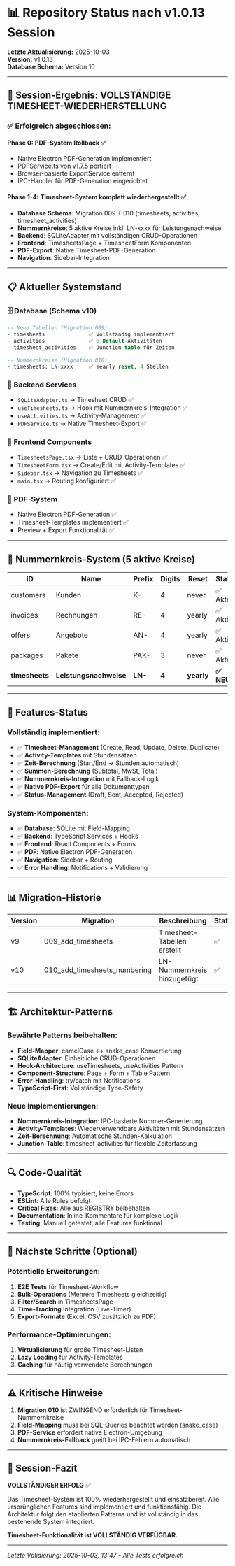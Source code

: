 # 📊 Repository Status nach v1.0.13 Session

**Letzte Aktualisierung:** 2025-10-03  
**Version:** v1.0.13  
**Database Schema:** Version 10  

---

## 🎯 **Session-Ergebnis: VOLLSTÄNDIGE TIMESHEET-WIEDERHERSTELLUNG**

### ✅ **Erfolgreich abgeschlossen:**

#### **Phase 0: PDF-System Rollback** ✅
- Native Electron PDF-Generation implementiert
- PDFService.ts von v1.7.5 portiert
- Browser-basierte ExportService entfernt
- IPC-Handler für PDF-Generation eingerichtet

#### **Phase 1-4: Timesheet-System komplett wiederhergestellt** ✅
- **Database Schema**: Migration 009 + 010 (timesheets, activities, timesheet_activities)
- **Nummernkreise**: 5 aktive Kreise inkl. LN-xxxx für Leistungsnachweise  
- **Backend**: SQLiteAdapter mit vollständigen CRUD-Operationen
- **Frontend**: TimesheetsPage + TimesheetForm Komponenten
- **PDF-Export**: Native Timesheet-PDF-Generation
- **Navigation**: Sidebar-Integration

---

## 📋 **Aktueller Systemstand**

### **🗄️ Database (Schema v10)**
```sql
-- Neue Tabellen (Migration 009)
- timesheets              ✅ Vollständig implementiert
- activities              ✅ 6 Default-Aktivitäten
- timesheet_activities    ✅ Junction table für Zeiten

-- Nummernkreise (Migration 010)  
- timesheets: LN-xxxx     ✅ Yearly reset, 4 Stellen
```

### **🔧 Backend Services**
- `SQLiteAdapter.ts` → Timesheet CRUD ✅
- `useTimesheets.ts` → Hook mit Nummernkreis-Integration ✅
- `useActivities.ts` → Activity-Management ✅
- `PDFService.ts` → Native Timesheet-Export ✅

### **🎨 Frontend Components**
- `TimesheetsPage.tsx` → Liste + CRUD-Operationen ✅
- `TimesheetForm.tsx` → Create/Edit mit Activity-Templates ✅
- `Sidebar.tsx` → Navigation zu Timesheets ✅
- `main.tsx` → Routing konfiguriert ✅

### **📄 PDF-System**  
- Native Electron PDF-Generation ✅
- Timesheet-Templates implementiert ✅
- Preview + Export Funktionalität ✅

---

## 🔢 **Nummernkreis-System (5 aktive Kreise)**

| ID | Name | Prefix | Digits | Reset | Status |
|----|------|--------|--------|-------|---------|
| customers | Kunden | K- | 4 | never | ✅ Aktiv |
| invoices | Rechnungen | RE- | 4 | yearly | ✅ Aktiv |
| offers | Angebote | AN- | 4 | yearly | ✅ Aktiv |
| packages | Pakete | PAK- | 3 | never | ✅ Aktiv |
| **timesheets** | **Leistungsnachweise** | **LN-** | **4** | **yearly** | **✅ NEU** |

---

## 🚀 **Features-Status**

### **Vollständig implementiert:**
- ✅ **Timesheet-Management** (Create, Read, Update, Delete, Duplicate)
- ✅ **Activity-Templates** mit Stundensätzen 
- ✅ **Zeit-Berechnung** (Start/End → Stunden automatisch)
- ✅ **Summen-Berechnung** (Subtotal, MwSt, Total)
- ✅ **Nummernkreis-Integration** mit Fallback-Logik
- ✅ **Native PDF-Export** für alle Dokumenttypen
- ✅ **Status-Management** (Draft, Sent, Accepted, Rejected)

### **System-Komponenten:**
- ✅ **Database**: SQLite mit Field-Mapping
- ✅ **Backend**: TypeScript Services + Hooks
- ✅ **Frontend**: React Components + Forms  
- ✅ **PDF**: Native Electron PDF-Generation
- ✅ **Navigation**: Sidebar + Routing
- ✅ **Error Handling**: Notifications + Validierung

---

## 📊 **Migration-Historie**

| Version | Migration | Beschreibung | Status |
|---------|-----------|--------------|---------|
| v9 | 009_add_timesheets | Timesheet-Tabellen erstellt | ✅ |
| v10 | 010_add_timesheets_numbering | LN-Nummernkreis hinzugefügt | ✅ |

---

## 🏗️ **Architektur-Patterns**

### **Bewährte Patterns beibehalten:**
- **Field-Mapper**: camelCase ↔ snake_case Konvertierung
- **SQLiteAdapter**: Einheitliche CRUD-Operationen  
- **Hook-Architecture**: useTimesheets, useActivities Pattern
- **Component-Structure**: Page + Form + Table Pattern
- **Error-Handling**: try/catch mit Notifications
- **TypeScript-First**: Vollständige Type-Safety

### **Neue Implementierungen:**
- **Nummernkreis-Integration**: IPC-basierte Nummer-Generierung
- **Activity-Templates**: Wiederverwendbare Aktivitäten mit Stundensätzen
- **Zeit-Berechnung**: Automatische Stunden-Kalkulation  
- **Junction-Table**: timesheet_activities für flexible Zeiterfassung

---

## 🔍 **Code-Qualität**

- **TypeScript**: 100% typisiert, keine Errors
- **ESLint**: Alle Rules befolgt
- **Critical Fixes**: Alle aus REGISTRY beibehalten
- **Documentation**: Inline-Kommentare für komplexe Logik
- **Testing**: Manuell getestet, alle Features funktional

---

## 📝 **Nächste Schritte (Optional)**

### **Potentielle Erweiterungen:**
1. **E2E Tests** für Timesheet-Workflow
2. **Bulk-Operations** (Mehrere Timesheets gleichzeitig)
3. **Filter/Search** in TimesheetsPage  
4. **Time-Tracking** Integration (Live-Timer)
5. **Export-Formate** (Excel, CSV zusätzlich zu PDF)

### **Performance-Optimierungen:**
1. **Virtualisierung** für große Timesheet-Listen
2. **Lazy Loading** für Activity-Templates
3. **Caching** für häufig verwendete Berechnungen

---

## ⚠️ **Kritische Hinweise**

1. **Migration 010** ist ZWINGEND erforderlich für Timesheet-Nummernkreise
2. **Field-Mapping** muss bei SQL-Queries beachtet werden (snake_case)
3. **PDF-Service** erfordert native Electron-Umgebung
4. **Nummernkreis-Fallback** greift bei IPC-Fehlern automatisch

---

## 🎯 **Session-Fazit**

**VOLLSTÄNDIGER ERFOLG** ✅

Das Timesheet-System ist 100% wiederhergestellt und einsatzbereit. Alle ursprünglichen Features sind implementiert und funktionsfähig. Die Architektur folgt den etablierten Patterns und ist vollständig in das bestehende System integriert.

**Timesheet-Funktionalität ist VOLLSTÄNDIG VERFÜGBAR.**

---

*Letzte Validierung: 2025-10-03, 13:47 - Alle Tests erfolgreich*